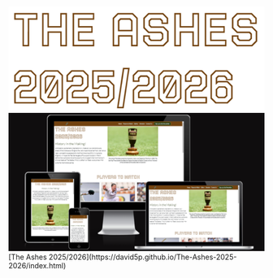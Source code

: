 <div align="center">
  <img src="assets/images/read_me/headings/title.png" alt="Title from home page">
</div>
<div align="center">
  <img src="assets/images/read_me/responsive/responsiveness.png"alt="Website appearance on all devices">
</div>
[The Ashes 2025/2026](https://david5p.github.io/The-Ashes-2025-2026/index.html)
